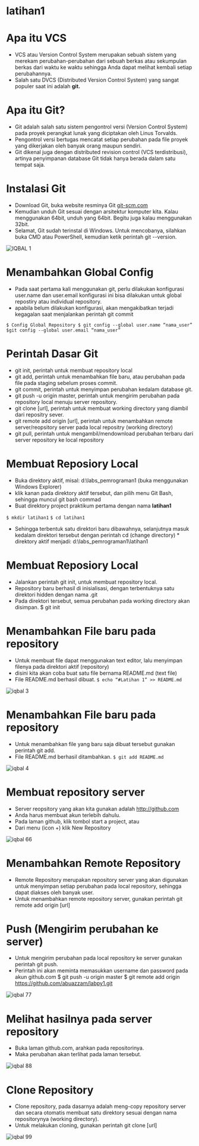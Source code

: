 # latihan1
# Apa itu VCS
* VCS atau Version Control System merupakan sebuah sistem yang merekam perubahan-perubahan dari sebuah berkas atau sekumpulan berkas dari waktu ke waktu sehingga Anda dapat melihat kembali setiap perubahannya. 
* Salah satu DVCS (Distributed Version Control System) yang sangat populer saat ini adalah **git.** 

# Apa itu Git?
* Git adalah salah satu sistem pengontrol versi (Version Control System) pada proyek perangkat lunak yang diciptakan oleh Linus Torvalds. 
* Pengontrol versi bertugas mencatat setiap perubahan pada file proyek yang dikerjakan oleh banyak orang maupun sendiri. 
* Git dikenal juga dengan distributed revision control (VCS terdistribusi), artinya penyimpanan database Git tidak hanya berada dalam satu tempat saja.

# Instalasi Git
* Download Git, buka website resminya Git [git-scm.com](https://git-scm.com) 
* Kemudian unduh Git sesuai dengan arsitektur komputer kita. Kalau menggunakan 64bit, unduh yang 64bit. Begitu juga kalau menggunakan 32bit. 
* Selamat, Git sudah terinstal di Windows. Untuk mencobanya, silahkan buka CMD atau PowerShell, kemudian ketik perintah 
git --version.

![IQBAL 1](https://user-images.githubusercontent.com/57259403/68079192-57f73600-fe18-11e9-85b5-431fe38e67a9.png)




# Menambahkan Global Config
* Pada saat pertama kali menggunakan git, perlu dilakukan konfigurasi user.name dan user.email 
 konfigurasi ini bisa dilakukan untuk global repostiry atau individual repository. 
* apabila belum dilakukan konfigurasi, akan mengakibatkan terjadi kegagalan saat menjalankan perintah git commit

``$ Config Global Repository $ git config --global user.name “nama_user”``
``$git config --global user.email “nama_user”``

# Perintah Dasar Git

* git init, perintah untuk membuat repository local 
* git add, perintah untuk menambahkan file baru, atau perubahan pada file pada staging sebelum proses commit. 
* git commit, perintah untuk menyimpan perubahan kedalam database git. 
* git push -u origin master, perintah untuk mengirim perubahan pada repository local menuju server repository. 
* git clone [url], perintah untuk membuat working directory yang diambil dari repositry sever. 
* git remote add origin [url], perintah untuk menambahkan remote server/reopsitory server pada local repositry (working directory) 
* git pull, perintah untuk mengambil/mendownload perubahan terbaru dari server repository ke local repository 

# Membuat Reposiory Local
* Buka direktory aktif, misal: d:\labs_pemrograman1 (buka menggunakan Windows Explorer) 
* klik kanan pada direktory aktif tersebut, dan pilih menu Git Bash, sehingga muncul git bash commad 
* Buat direktory project praktikum pertama dengan nama **latihan1**

``$ mkdir latihan1``
``$ cd latihan1``
* Sehingga terbentuk satu direktori baru dibawahnya, selanjutnya masuk kedalam direktori tersebut dengan perintah cd (change directory) * direktory aktif menjadi: d:\labs_pemrograman1\latihan1

# Membuat Reposiory Local
* Jalankan perintah git init, untuk membuat repository local.
* Repository baru berhasil di inisialisasi, dengan terbentuknya satu direktori hidden dengan nama .git
* Pada direktori tersebut, semua perubahan pada working directory akan disimpan. $ git init

# Menambahkan File baru pada repository
* Untuk membuat file dapat menggunakan text editor, lalu menyimpan filenya pada direktori aktif (repository) 
* disini kita akan coba buat satu file bernama README.md (text file)
* File README.md berhasil dibuat. ``$ echo “#Latihan 1” >> README.md``

![iqbal 3](https://user-images.githubusercontent.com/57259403/68079903-06ed3f00-fe24-11e9-93d4-807f528cc9ed.png)


# Menambahkan File baru pada repository
* Untuk menambahkan file yang baru saja dibuat tersebut gunakan perintah git add.
* File README.md berhasil ditambahkan. ``$ git add README.md``

![iqbal 4](https://user-images.githubusercontent.com/57259403/68079918-4caa0780-fe24-11e9-859e-21026256a951.png)



# Membuat repository server
* Server reopsitory yang akan kita gunakan adalah http://github.com 
* Anda harus membuat akun terlebih dahulu. 
* Pada laman github, klik tombol start a project, atau 
* Dari menu (icon +) klik New Repository

![iqbal 66](https://user-images.githubusercontent.com/57259403/68079652-6f85ed00-fe1f-11e9-92e2-2d75609a31dc.png)

# Menambahkan Remote Repository
* Remote Repository merupakan repository server yang akan digunakan untuk menyimpan setiap perubahan pada local repository, sehingga dapat diakses oleh banyak user. 
* Untuk menambahkan remote repository server, gunakan perintah git remote add origin [url]

# Push (Mengirim perubahan ke server)
* Untuk mengirim perubahan pada local repository ke server gunakan perintah git push.
* Perintah ini akan meminta memasukkan username dan password pada akun github.com $ git push -u origin master
$ git remote add origin https://github.com/abuazzam/labpy1.git

![iqbal 77](https://user-images.githubusercontent.com/57259403/68079713-7bbe7a00-fe20-11e9-8f3a-0a44eca9d92d.png)

# Melihat hasilnya pada server repository
* Buka laman github.com, arahkan pada repositorinya.             
* Maka perubahan akan terlihat pada laman tersebut.            

![iqbal 88](https://user-images.githubusercontent.com/57259403/68079759-52521e00-fe21-11e9-92f6-f775e3c6d73b.png)

# Clone Repository
* Clone repository, pada dasarnya adalah meng-copy repository server dan secara otomatis membuat satu direktory sesuai dengan nama repositorynya (working directory). 
* Untuk melakukan cloning, gunakan perintah git clone [url]

![iqbal 99](https://user-images.githubusercontent.com/57259403/68079860-26379c80-fe23-11e9-8c92-14bc62630579.png)
